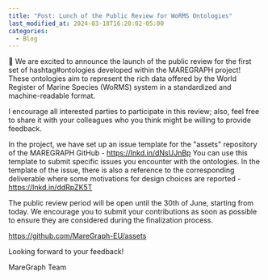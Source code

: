 ```yaml
---
title: "Post: Lunch of the Public Review for WoRMS Ontologies"
last_modified_at: 2024-03-18T16:20:02-05:00
categories:
  - Blog
---
```




📣 We are excited to announce the launch of the public review for the first set of hashtag#ontologies developed within the MAREGRAPH project! 
These ontologies aim to represent the rich data offered by the World Register of Marine Species (WoRMS) system in a standardized and machine-readable format.

I encourage all interested parties to participate in this review; also, feel free to share it with your colleagues who you think might be willing to provide feedback.

In the project, we have set up an issue template for the "assets" repository of the MAREGRAPH GitHub - https://lnkd.in/dNsUJnBp
You can use this template to submit specific issues you encounter with the ontologies. In the template of the issue, there is also a reference to the corresponding deliverable where some motivations for design choices are reported - https://lnkd.in/ddRpZK5T 

The public review period will be open until the 30th of June, starting from today. We encourage you to submit your contributions as soon as possible to ensure they are considered during the finalization process.

https://github.com/MareGraph-EU/assets

Looking forward to your feedback!

MareGraph Team 

